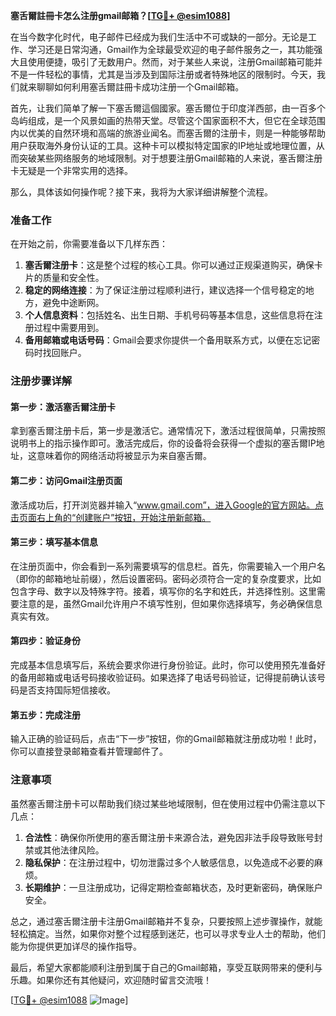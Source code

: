 **塞舌爾註冊卡怎么注册gmail邮箱？[[TG💪+ @esim1088](https://t.me/s/esim1088)]**

在当今数字化时代，电子邮件已经成为我们生活中不可或缺的一部分。无论是工作、学习还是日常沟通，Gmail作为全球最受欢迎的电子邮件服务之一，其功能强大且使用便捷，吸引了无数用户。然而，对于某些人来说，注册Gmail邮箱可能并不是一件轻松的事情，尤其是当涉及到国际注册或者特殊地区的限制时。今天，我们就来聊聊如何利用塞舌爾註冊卡成功注册一个Gmail邮箱。

首先，让我们简单了解一下塞舌爾這個國家。塞舌爾位于印度洋西部，由一百多个岛屿组成，是一个风景如画的热带天堂。尽管这个国家面积不大，但它在全球范围内以优美的自然环境和高端的旅游业闻名。而塞舌爾的注册卡，则是一种能够帮助用户获取海外身份认证的工具。这种卡可以模拟特定国家的IP地址或地理位置，从而突破某些网络服务的地域限制。对于想要注册Gmail邮箱的人来说，塞舌爾注册卡无疑是一个非常实用的选择。

那么，具体该如何操作呢？接下来，我将为大家详细讲解整个流程。

### 准备工作

在开始之前，你需要准备以下几样东西：

1. **塞舌爾注册卡**：这是整个过程的核心工具。你可以通过正规渠道购买，确保卡片的质量和安全性。
2. **稳定的网络连接**：为了保证注册过程顺利进行，建议选择一个信号稳定的地方，避免中途断网。
3. **个人信息资料**：包括姓名、出生日期、手机号码等基本信息，这些信息将在注册过程中需要用到。
4. **备用邮箱或电话号码**：Gmail会要求你提供一个备用联系方式，以便在忘记密码时找回账户。

### 注册步骤详解

#### 第一步：激活塞舌爾注册卡

拿到塞舌爾注册卡后，第一步是激活它。通常情况下，激活过程很简单，只需按照说明书上的指示操作即可。激活完成后，你的设备将会获得一个虚拟的塞舌爾IP地址，这意味着你的网络活动将被显示为来自塞舌爾。

#### 第二步：访问Gmail注册页面

激活成功后，打开浏览器并输入“www.gmail.com”，进入Google的官方网站。点击页面右上角的“创建账户”按钮，开始注册新邮箱。

#### 第三步：填写基本信息

在注册页面中，你会看到一系列需要填写的信息栏。首先，你需要输入一个用户名（即你的邮箱地址前缀），然后设置密码。密码必须符合一定的复杂度要求，比如包含字母、数字以及特殊字符。接着，填写你的名字和姓氏，并选择性别。这里需要注意的是，虽然Gmail允许用户不填写性别，但如果你选择填写，务必确保信息真实有效。

#### 第四步：验证身份

完成基本信息填写后，系统会要求你进行身份验证。此时，你可以使用预先准备好的备用邮箱或电话号码接收验证码。如果选择了电话号码验证，记得提前确认该号码是否支持国际短信接收。

#### 第五步：完成注册

输入正确的验证码后，点击“下一步”按钮，你的Gmail邮箱就注册成功啦！此时，你可以直接登录邮箱查看并管理邮件了。

### 注意事项

虽然塞舌爾注册卡可以帮助我们绕过某些地域限制，但在使用过程中仍需注意以下几点：

1. **合法性**：确保你所使用的塞舌爾注册卡来源合法，避免因非法手段导致账号封禁或其他法律风险。
2. **隐私保护**：在注册过程中，切勿泄露过多个人敏感信息，以免造成不必要的麻烦。
3. **长期维护**：一旦注册成功，记得定期检查邮箱状态，及时更新密码，确保账户安全。

总之，通过塞舌爾注册卡注册Gmail邮箱并不复杂，只要按照上述步骤操作，就能轻松搞定。当然，如果你对整个过程感到迷茫，也可以寻求专业人士的帮助，他们能为你提供更加详尽的操作指导。

最后，希望大家都能顺利注册到属于自己的Gmail邮箱，享受互联网带来的便利与乐趣。如果你还有其他疑问，欢迎随时留言交流哦！

[[TG💪+ @esim1088](https://t.me/s/esim1088) ![Image](https://i.postimg.cc/4NQfJmqS/Snipaste-2025-05-13-00-14-12.png)]